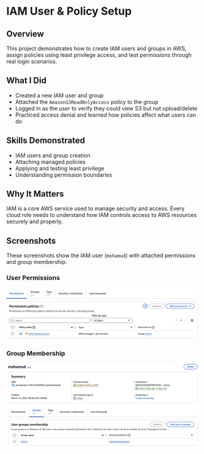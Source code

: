 # IAM User & Policy Setup

## Overview
This project demonstrates how to create IAM users and groups in AWS, assign policies using least privilege access, and test permissions through real login scenarios.

## What I Did
- Created a new IAM user and group
- Attached the `AmazonS3ReadOnlyAccess` policy to the group
- Logged in as the user to verify they could view S3 but not upload/delete
- Practiced access denial and learned how policies affect what users can do

## Skills Demonstrated
- IAM users and group creation
- Attaching managed policies
- Applying and testing least privilege
- Understanding permission boundaries

## Why It Matters
IAM is a core AWS service used to manage security and access. Every cloud role needs to understand how IAM controls access to AWS resources securely and properly.
## Screenshots

These screenshots show the IAM user (`mohamud`) with attached permissions and group membership:

### User Permissions
![IAM Permissions](./iam-user-permissions.png)

### Group Membership
![IAM Groups](./iam-user-groups.png)

